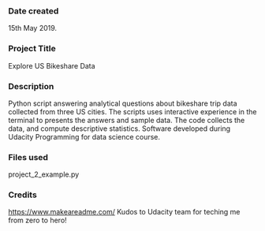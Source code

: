 ### Date created
15th May 2019.

### Project Title
Explore US Bikeshare Data

### Description
 Python script answering analytical questions about bikeshare trip data collected from three US cities. The scripts uses interactive experience in the terminal to presents the answers and sample data. The code collects the data, and compute descriptive statistics. Software developed during Udacity Programming for data science course.

### Files used
project_2_example.py


### Credits
https://www.makeareadme.com/
Kudos to Udacity team for teching me from zero to hero!

